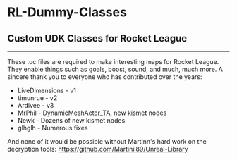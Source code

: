 # RL-Dummy-Classes

## Custom UDK Classes for Rocket League
------------------------------
These .uc files are required to make interesting maps for Rocket League. They enable things such as goals, boost, sound, and much, much more. A sincere thank you to everyone who has contributed over the years:

* LiveDimensions - v1
* timunrue - v2
* Ardivee - v3
* MrPhil - DynamicMeshActor_TA, new kismet nodes
* Newk - Dozens of new kismet nodes
* glhglh - Numerous fixes

And none of it would be possible without Martinn's hard work on the decryption tools: https://github.com/Martinii89/Unreal-Library
